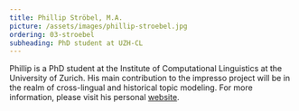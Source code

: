 ```yaml
---
title: Phillip Ströbel, M.A.
picture: /assets/images/phillip-stroebel.jpg
ordering: 03-stroebel
subheading: PhD student at UZH-CL
---
```


Phillip is a PhD student at the Institute of Computational Linguistics at the University of Zurich. His main contribution to the impresso project will be in the realm of cross-lingual and historical topic modeling. For more information, please visit his personal [website](http://www.cl.uzh.ch/de/people/team/compling/pstroebel.html).
